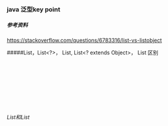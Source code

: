 ### java 泛型key point

##### 参考资料

https://stackoverflow.com/questions/6783316/list-vs-listobject





#####List，List<?>， List<T>,  List<? extends Object>， List<Object> 区别

###### List和List<Object>区别？List逃避编译器检查，而且能够创建数组，属于具体类型。java 5以前使用，现在尽量不要使用，因为不安全。

```java
public void unsafeAdd(List list, Object o){
    list.add(o);
}
//如果用原生List的话
List<Integer> a = new ArrayList<Integer>();
unsafeAdd(a, "XX");//通过，类型安全消失！ 所以我们需要用泛型来保证泛型安全！
```

```java
public void unsafeAdd(List<Object> list, Object o){
    list.add(o);
}

List<Integer> a = new ArrayList<Integer>();
unsafeAdd(a, "xx");//不通过，List<Integer>并不是List<Object>的子类型
```



###### List<?>和List<? extends Object>区别

大部分情况下都是一致的，但是List<?>是具体化的。一些小区别如下，平常感觉不到

```java
List<?>[] xx = {};//可以定义数组	
List<? extends Object>[] yy = {};//泛型数组不允许

boolean b1 = (y instanceof List<?>);//可以
boolean b2 = (y instanceof List<? extends Object>);//不可以
```

 







##### 逆变和协变---核心就是java是类型安全的原则

数组是协变的，Integer是number的子类型，所以Integer[]是number[]的子类型

###### java中数组为什么要设计成协变呢？

这是对java早期没有泛型的一种妥协，有些多态方法比如sort在没有泛型的情况下，必须以object[]类型来作为参数，这样sort方法就可以适用于int[]  double[]等类型，这算是java遗留下来的一个静态类型漏洞！但是由于java的数组存在运行时类型检查，所以即使发生了协变，在往数组中插入不符合类型的元素的时候会报异常！代码如下

```java 
Number[] a = new Integer[10];
a[0] = 2.1; //error ArrayStoreException，a记住了自己的运行时类型是Integer，所以不能复制一个double类型

Number[] b = new Number[10];
Object[] c = b;
c[0] = "111";//error ArrayStoreException, 尝试通过切换引用，让b中可以存放完全不相关的类型
```



###### java中泛型不能弄成协变的，为什么呢？核心就是原则上不应该，而且泛型没有运行时类型检查

刚才说到数组的协变是早期的妥协，本身就是一种错误，只是数组有了运行时类型检查才防止了这个风险，如果泛型允许协变的话。那么就会出现类型安全的问题了，因为java静态语言重视的就是类型问题。如下代码

```java
List<Number> a = new ArrayList<Integer>();
List<Object> b = a;
b.add("123456");//不报错，这样造成的结果就是明明是装number的list，结果混进了一个string
```



###### 那么我们在java中如何处理协变的需求呢？我们有通配符

比如有针对List<Number>进行打印的方法。如下

```java
void print(List<Number> data);

List<Number> a = new ArrayList<Number>();
List<Integer> b = new ArrayList<Integer>();
List<Double> c = new ArrayList<Double>();
print(a);//ok
print(b);//not ok 
print(c);//not ok
```

我们想利用这个方法传递参数List<Integer>和List<Double>，显然是不行的。因为泛型不协变。这个时候我们利用通配符。修改上面的方法至：

```java
void print(List<? extends> data)

List<Number> a = new ArrayList<Number>();
List<Integer> b = new ArrayList<Integer>();
List<Double> c = new ArrayList<Double>();
print(a);//ok
print(b);//ok 
print(c);//ok
```



###### 那么如何理解<? extends> 和 <? supers>呢？PECS原则

用继承树的思想来理解extends和supers。

```java
List<? extends Number> a = new ArrayList<Integer>();
a.set(12);//not OK。extends只能get，因为set的话 不能确定类型安全
Number b = a.get(0);//OK 能get
```

```java
List<? supers Number> a = new ArrayList<Object>();
a.set(12);//ok
a.set(12.0);//ok

Integer x = a.get(0);//not ok 
Object x = a.get(0);//ok
```



##### netty中的泛型使用

###### 比较有意思的地方就是netty的future和promise机制

大量使用了泛型的思想，比如

```java
public interface GenericFutureListener<F extends Future<?>> extends EventListener {
      void operationComplete(F future) throws Exception;
}
//这么写算是一个泛型嵌套，意思是Future里面可以是<？extends Object>类型，代表可以装任何对象。
//同时Future还有很多子类，比如promise，F extends Future 代表，还可以使用Future的子类。

//一个泛型嵌套，让这个泛型能够表示的范围更加的广
```



```java
Future<V> addListeners(GenericFutureListener<? extends Future<? super V>>... listeners);

//上面我们说到了GenericFutureListenner的定义很广，基本上包括了future的所有的种类。
//但是针对指定的Future类型，比如Future<V>, 能够传给Future<V>的listener还是有一定的限制的。listener针对V的父类型进行响应都可以。
```



netty ConstantPool中使用的常量思想

```java

```







